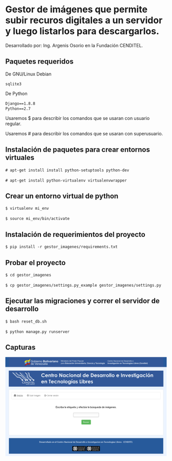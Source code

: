 # Gestor de imágenes que permite subir recuros digitales a un servidor y luego listarlos para descargarlos.

Desarrollado por: Ing. Argenis Osorio en la Fundación CENDITEL.

## Paquetes requeridos

De GNU/Linux Debian
```
sqlite3
```

De Python
```
Django==1.8.8
Python==2.7
```

Usaremos $ para describir los comandos que se usaran con usuario regular.

Usaremos # para describir los comandos que se usaran con superusuario. 

## Instalación de paquetes para crear entornos virtuales
```
# apt-get install install python-setuptools python-dev

# apt-get install python-virtualenv virtualenvwrapper
```
## Crear un entorno virtual de python
```
$ virtualenv mi_env

$ source mi_env/bin/activate
```

## Instalación de requerimientos del proyecto
```
$ pip install -r gestor_imagenes/requirements.txt 
```

## Probar el proyecto
```
$ cd gestor_imagenes

$ cp gestor_imagenes/settings.py_example gestor_imagenes/settings.py
```

## Ejecutar las migraciones y correr el servidor de desarrollo
```
$ bash reset_db.sh

$ python manage.py runserver
```

## Capturas

![captura-1.png](captura-1.png "captura-1.png")